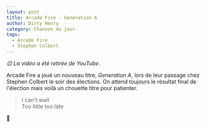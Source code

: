 ```yaml
---
layout: post
title: Arcade Fire - Generation A
author: Dirty Henry
category: Chanson du jour
tags:
  - Arcade Fire
  - Stephen Colbert
---
```


_☹️ La vidéo a été retirée de YouTube._

Arcade Fire a joué un nouveau titre, _Generation A_, lors de leur passage chez
Stephen Colbert le soir des élections. On attend toujours le résultat final de
l'élection mais voilà un chouette titre pour patienter.

> I can't wait  
> Too little too late

🤞

